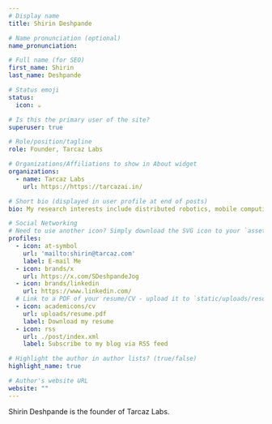 ```yaml
---
# Display name
title: Shirin Deshpande

# Name pronunciation (optional)
name_pronunciation: 

# Full name (for SEO)
first_name: Shirin
last_name: Deshpande

# Status emoji
status:
  icon: ☕️

# Is this the primary user of the site?
superuser: true

# Role/position/tagline
role: Founder, Tarcaz Labs

# Organizations/Affiliations to show in About widget
organizations:
  - name: Tarcaz Labs
    url: https://https://tarcazai.in/

# Short bio (displayed in user profile at end of posts)
bio: My research interests include distributed robotics, mobile computing and programmable matter.

# Social Networking
# Need to use another icon? Simply download the SVG icon to your `assets/media/icons/` folder.
profiles:
  - icon: at-symbol
    url: 'mailto:shirin@tarcaz.com'
    label: E-mail Me
  - icon: brands/x
    url: https://x.com/SDeshpandeJog
  - icon: brands/linkedin
    url: https://www.linkedin.com/
  # Link to a PDF of your resume/CV - upload it to `static/uploads/resume.pdf`
  - icon: academicons/cv
    url: uploads/resume.pdf
    label: Download my resume
  - icon: rss
    url: ./post/index.xml
    label: Subscribe to my blog via RSS feed

# Highlight the author in author lists? (true/false)
highlight_name: true

# Author's website URL
website: ""
---
```


Shirin Deshpande is the founder of Tarcaz Labs. 

